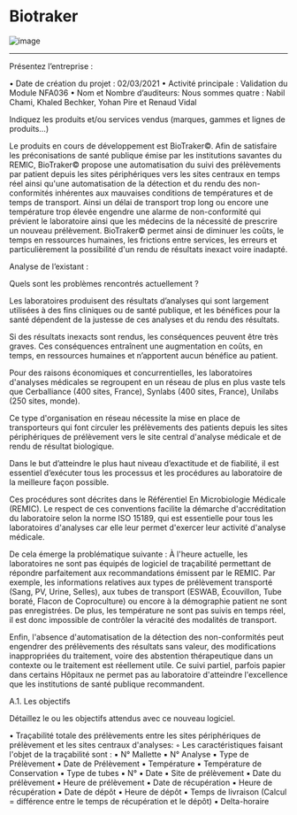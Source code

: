 # Biotraker
![image](https://user-images.githubusercontent.com/74233754/159085454-55d4fdbb-b958-4a40-889d-0c319bd57ae7.png)
<hr>
Présentez l’entreprise :

•	Date de création du projet : 02/03/2021
•	Activité principale : Validation du Module NFA036
•	Nom et Nombre d’auditeurs: Nous sommes quatre : Nabil Chami, Khaled Bechker, Yohan Pire  et Renaud Vidal



Indiquez les produits et/ou services vendus (marques, gammes et lignes de produits…)

Le produits en cours de développement est BioTraker©. Afin de satisfaire les préconisations de santé publique émise par les institutions savantes du REMIC, BioTraker© propose une automatisation du suivi des prélèvements par patient depuis les sites périphériques vers les sites centraux en temps réel ainsi qu'une automatisation de la détection et du rendu des non-conformités inhérentes aux mauvaises conditions de températures et de temps de transport. Ainsi un délai de transport trop long ou encore une température trop élevée engendre une alarme de non-conformité qui prévient le laboratoire ainsi que les médecins de la nécessité de prescrire un nouveau prélèvement. BioTraker© permet ainsi de diminuer les coûts, le temps en ressources humaines, les frictions entre services, les erreurs et particulièrement la possibilité d'un rendu de résultats inexact voire inadapté.

Analyse de l’existant :

Quels sont les problèmes rencontrés actuellement ?

Les laboratoires produisent des résultats d’analyses qui sont largement utilisées à des fins cliniques ou de santé publique, et les bénéfices pour la santé dépendent de la justesse de ces analyses et du rendu des résultats.

Si des résultats inexacts sont rendus, les conséquences peuvent être très graves. Ces conséquences entraînent une augmentation en coûts, en temps, en ressources humaines et n’apportent aucun bénéfice au patient.

Pour des raisons économiques et concurrentielles, les laboratoires d'analyses médicales se regroupent en un réseau de plus en plus vaste tels que Cerballiance (400 sites, France), Synlabs (400 sites, France), Unilabs (250 sites, monde).

Ce type d'organisation en réseau nécessite la mise en place de transporteurs qui font circuler les prélèvements des patients depuis les sites périphériques de prélèvement vers le site central d'analyse médicale et de rendu de résultat biologique.

Dans le but d’atteindre le plus haut niveau d’exactitude et de fiabilité, il est essentiel d’exécuter tous les processus et les procédures au laboratoire de la meilleure façon possible.

Ces procédures sont décrites dans le Référentiel En Microbiologie Médicale (REMIC). Le respect de ces conventions facilite la démarche d'accréditation du laboratoire selon la norme ISO 15189, qui est essentielle pour tous les laboratoires d'analyses car elle leur permet d'exercer leur activité d'analyse médicale.

De cela émerge la problématique suivante : À l'heure actuelle, les laboratoires ne sont pas équipés de logiciel de traçabilité permettant de répondre parfaitement aux recommandations émissent par le REMIC. Par exemple, les informations relatives aux types de prélèvement transporté (Sang, PV, Urine, Selles), aux tubes de transport (ESWAB, Écouvillon, Tube boraté, Flacon de Coproculture) ou encore à la démographie patient ne sont pas enregistrées. De plus, les température ne sont pas suivis en temps réel, il est donc impossible de contrôler la véracité des modalités de transport.

Enfin, l'absence d'automatisation de la détection des non-conformités peut engendrer des prélèvements des résultats sans valeur, des modifications inappropriées du traitement, voire des abstention thérapeutique dans un contexte ou le traitement est réellement utile. Ce suivi partiel, parfois papier dans certains Hôpitaux ne permet pas au laboratoire d'atteindre l'excellence que les institutions de santé publique recommandent.

A.1. Les objectifs

Détaillez le ou les objectifs attendus avec ce nouveau logiciel.

•	Traçabilité totale des prélèvements entre les sites périphériques de prélèvement et les sites centraux d'analyses:
◦	Les caractéristiques faisant l'objet de la traçabilité sont :
▪	N° Mallette
▪	N° Analyse
▪	Type de Prélèvement
▪	Date de Prélèvement
▪	Température
▪	Température de Conservation
▪	Type de tubes
▪	N°
▪	Date
▪	Site de prélèvement
▪	Date du prélèvement
▪	Heure de prélèvement
▪	Date de récupération
▪	Heure de récupération
▪	Date de dépôt
▪	Heure de dépôt
▪	Temps de livraison  (Calcul = différence entre le temps de récupération  et le dépôt)
▪	Delta-horaire
